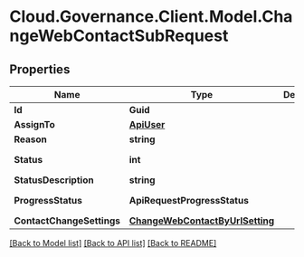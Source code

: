 # Cloud.Governance.Client.Model.ChangeWebContactSubRequest
## Properties

Name | Type | Description | Notes
------------ | ------------- | ------------- | -------------
**Id** | **Guid** |  | [optional] 
**AssignTo** | [**ApiUser**](ApiUser.md) |  | [optional] 
**Reason** | **string** |  | [optional] 
**Status** | **int** |  | [optional] [readonly] 
**StatusDescription** | **string** |  | [optional] 
**ProgressStatus** | **ApiRequestProgressStatus** |  | [optional] [readonly] 
**ContactChangeSettings** | [**ChangeWebContactByUrlSetting**](ChangeWebContactByUrlSetting.md) |  | [optional] 

[[Back to Model list]](../README.md#documentation-for-models) [[Back to API list]](../README.md#documentation-for-api-endpoints) [[Back to README]](../README.md)

